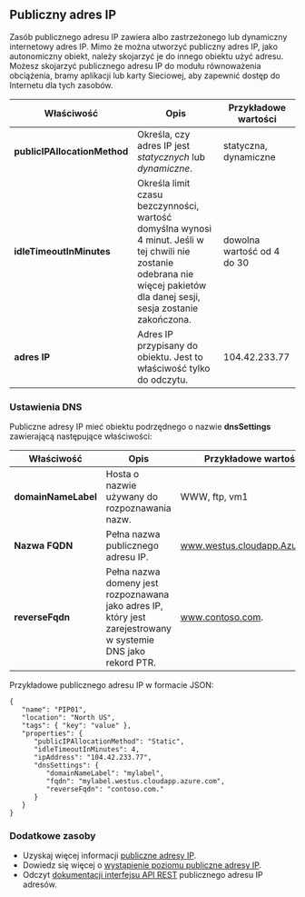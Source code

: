 ## <a name="public-ip-address"></a>Publiczny adres IP
Zasób publicznego adresu IP zawiera albo zastrzeżonego lub dynamiczny internetowy adres IP. Mimo że można utworzyć publiczny adres IP, jako autonomiczny obiekt, należy skojarzyć je do innego obiektu użyć adresu. Możesz skojarzyć publicznego adresu IP do modułu równoważenia obciążenia, bramy aplikacji lub karty Sieciowej, aby zapewnić dostęp do Internetu dla tych zasobów.  

| Właściwość | Opis | Przykładowe wartości |
| --- | --- | --- |
| **publicIPAllocationMethod** |Określa, czy adres IP jest *statycznych* lub *dynamiczne*. |statyczna, dynamiczne |
| **idleTimeoutInMinutes** |Określa limit czasu bezczynności, wartość domyślna wynosi 4 minut. Jeśli w tej chwili nie zostanie odebrana nie więcej pakietów dla danej sesji, sesja zostanie zakończona. |dowolna wartość od 4 do 30 |
| **adres IP** |Adres IP przypisany do obiektu. Jest to właściwość tylko do odczytu. |104.42.233.77 |

### <a name="dns-settings"></a>Ustawienia DNS
Publiczne adresy IP mieć obiektu podrzędnego o nazwie **dnsSettings** zawierającą następujące właściwości:

| Właściwość | Opis | Przykładowe wartości |
| --- | --- | --- |
| **domainNameLabel** |Hosta o nazwie używany do rozpoznawania nazw. |WWW, ftp, vm1 |
| **Nazwa FQDN** |Pełna nazwa publicznego adresu IP. |www.westus.cloudapp.Azure.com |
| **reverseFqdn** |Pełna nazwa domeny jest rozpoznawana jako adres IP, który jest zarejestrowany w systemie DNS jako rekord PTR. |www.contoso.com. |

Przykładowe publicznego adresu IP w formacie JSON:

    {
       "name": "PIP01",
       "location": "North US",
       "tags": { "key": "value" },
       "properties": {
          "publicIPAllocationMethod": "Static",
          "idleTimeoutInMinutes": 4,
          "ipAddress": "104.42.233.77",
          "dnsSettings": {
             "domainNameLabel": "mylabel",
             "fqdn": "mylabel.westus.cloudapp.azure.com",
             "reverseFqdn": "contoso.com."
          }
       }
    } 

### <a name="additional-resources"></a>Dodatkowe zasoby
* Uzyskaj więcej informacji [publiczne adresy IP](../articles/virtual-network/virtual-networks-reserved-public-ip.md).
* Dowiedz się więcej o [wystąpienie poziomu publiczne adresy IP](../articles/virtual-network/virtual-networks-instance-level-public-ip.md).
* Odczyt [dokumentacji interfejsu API REST](https://msdn.microsoft.com/library/azure/mt163638.aspx) publicznego adresu IP adresów.

